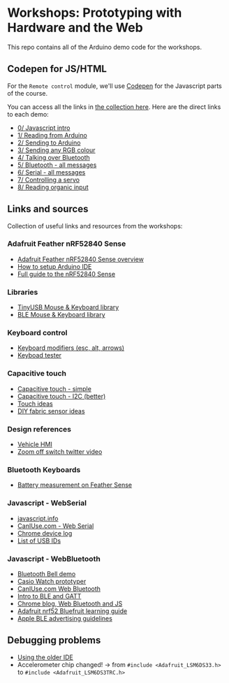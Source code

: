 # Workshops: Prototyping with Hardware and the Web

This repo contains all of the Arduino demo code for the workshops.

## Codepen for JS/HTML

For the `Remote control` module, we'll use [Codepen](https://codepen.io) for the Javascript parts of the course.

You can access all the links in [the collection here](https://codepen.io/collection/ZQOrxg). Here are the direct links to each demo:

+ [0/ Javascript intro](https://codepen.io/interactionmagic/pen/ogjrObG)
+ [1/ Reading from Arduino](https://codepen.io/interactionmagic/pen/wBKLNEJ)
+ [2/ Sending to Arduino](https://codepen.io/interactionmagic/pen/OPyedKm)
+ [3/ Sending any RGB colour](https://codepen.io/interactionmagic/pen/KwdjEpB)
+ [4/ Talking over Bluetooth](https://codepen.io/interactionmagic/pen/EaVBMOP) 
+ [5/ Bluetooth - all messages](https://codepen.io/interactionmagic/pen/ogjrOZp)
+ [6/ Serial - all messages](https://codepen.io/interactionmagic/pen/MYaMRmy)
+ [7/ Controlling a servo](https://codepen.io/interactionmagic/pen/zxrONbO)
+ [8/ Reading organic input](https://codepen.io/interactionmagic/pen/WbrepOm)

## Links and sources

Collection of useful links and resources from the workshops:

### Adafruit Feather nRF52840 Sense

+ [Adafruit Feather nRF52840 Sense overview](https://learn.adafruit.com/adafruit-feather-sense)
+ [How to setup Arduino IDE](https://www.notion.so/interactionmagic/Setting-up-the-Feather-Sense-nRF52840-258c2b2e147080aeb761c8a7c4a26bb8)
+ [Full guide to the nRF52840 Sense](https://learn.adafruit.com/adafruit-feather-sense/overview)

### Libraries

+ [TinyUSB Mouse & Keyboard library](https://github.com/cyborg5/TinyUSB_Mouse_and_Keyboard)
+ [BLE Mouse & Keyboard library](https://github.com/cyborg5/BLE52_Mouse_and_Keyboard)

### Keyboard control
+ [Keyboard modifiers (esc, alt, arrows)](https://docs.arduino.cc/language-reference/en/functions/usb/Keyboard/keyboardModifiers/)
+ [Keyboad tester](https://keyboard-tester.com/)

### Capacitive touch

+ [Capacitive touch - simple](https://learn.adafruit.com/adafruit-capacitive-touch-sensor-breakouts/overview)
+ [Capacitive touch - I2C (better)](https://learn.adafruit.com/adafruit-cap1188-breakout/overview)
+ [Touch ideas](https://cdn-shop.adafruit.com/datasheets/HandcraftingSensors.pdf)
+ [DIY fabric sensor ideas](https://www.kobakant.at/DIY/)


### Design references

+ [Vehicle HMI](https://www.hmi.gallery/)
+ [Zoom off switch twitter video](https://twitter.com/lanewinfield/status/1339257875034566656)

### Bluetooth Keyboards

+ [Battery measurement on Feather Sense](https://learn.adafruit.com/adafruit-feather-sense/power-management)

### Javascript - WebSerial

+ [javascript.info](https://javascript.info/)
+ [CanIUse.com - Web Serial](https://caniuse.com/web-serial)
+ [Chrome device log](chrome://device-log/?refresh=2)
+ [List of USB IDs](http://www.linux-usb.org/usb.ids)

### Javascript - WebBluetooth

+ [Bluetooth Bell demo](https://tinyurl.com/bluetooth-bell)
+ [Casio Watch prototyper](https://casio-watch.netlify.app/)
+ [CanIUse.com Web Bluetooth](https://caniuse.com/web-bluetooth)
+ [Intro to BLE and GATT](https://learn.adafruit.com/introduction-to-bluetooth-low-energy/gatt)
+ [Chrome blog, Web Bluetooth and JS](https://developer.chrome.com/articles/bluetooth/)
+ [Adafruit nrf52 Bluefruit learning guide](https://learn.adafruit.com/bluefruit-nrf52-feather-learning-guide)
+ [Apple BLE advertising guidelines](https://developer.apple.com/library/archive/qa/qa1931/_index.html)

## Debugging problems

+ [Using the older IDE](https://forum.seeedstudio.com/t/unable-to-use-latest-arduino-ide-with-nrf52840/269515/10)
+ Accelerometer chip changed! -> from `#include <Adafruit_LSM6DS33.h>` to `#include <Adafruit_LSM6DS3TRC.h>`